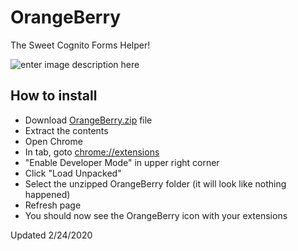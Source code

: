 #  OrangeBerry
The Sweet Cognito Forms Helper!

![enter image description here](https://github.com/Nitrokitty/OrangeBerry/blob/master/Images/logo.png?raw=true)

## How to install
- Download [OrangeBerry.zip](https://github.com/Nitrokitty/OrangeBerry/raw/master/OrangeBerry.zip) file
- Extract the contents
- Open Chrome
- In tab, goto [chrome://extensions](chrome://extensions)
- "Enable Developer Mode" in upper right corner
- Click "Load Unpacked"
- Select the unzipped OrangeBerry folder (it will look like nothing happened)
- Refresh page
- You should now see the OrangeBerry icon with your extensions


Updated 2/24/2020